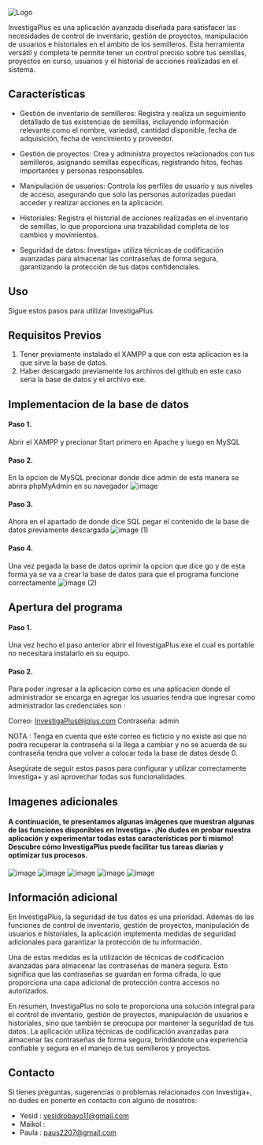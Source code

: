 
![Logo](https://github.com/Yesid-Robayo/InvestigaPlus/assets/114313044/79c359e1-883f-4d57-8547-8cee3e75bda0)

InvestigaPlus es una aplicación avanzada diseñada para satisfacer las necesidades de control de inventario, gestión de proyectos, manipulación de usuarios e historiales en el ámbito de los semilleros. Esta herramienta versátil y completa te permite tener un control preciso sobre tus semillas, proyectos en curso, usuarios y el historial de acciones realizadas en el sistema.

## Características
- Gestión de inventario de semilleros: Registra y realiza un seguimiento detallado de tus existencias de semillas, incluyendo información relevante como el nombre, variedad, cantidad disponible, fecha de adquisición, fecha de vencimiento y proveedor.

- Gestión de proyectos: Crea y administra proyectos relacionados con tus semilleros, asignando semillas específicas, registrando hitos, fechas importantes y personas responsables.

- Manipulación de usuarios: Controla los perfiles de usuario y sus niveles de acceso, asegurando que solo las personas autorizadas puedan acceder y realizar acciones en la aplicación.

- Historiales: Registra el historial de acciones realizadas en el inventario de semillas, lo que proporciona una trazabilidad completa de los cambios y movimientos.

- Seguridad de datos: Investiga+ utiliza técnicas de codificación avanzadas para almacenar las contraseñas de forma segura, garantizando la protección de tus datos confidenciales.

## Uso

Sigue estos pasos para utilizar InvestigaPlus

## Requisitos Previos

1. Tener previamente instalado el XAMPP a que con esta aplicacion es la que sirve la base de datos.
2. Haber descargado previamente los archivos del github en este caso seria la base de datos y el archivo exe.


## Implementacion de la base de datos

#### Paso 1.
 Abrir el XAMPP y precionar Start primero en Apache y luego en MySQL
#### Paso 2.
En la opcion de MySQL precionar donde dice admin de esta manera se abrira phpMyAdmin en su navegador
![image](https://github.com/Yesid-Robayo/InvestigaPlus/assets/114313044/becddcfd-f007-4b85-81ae-ca20c9b682b3)

#### Paso 3.
Ahora en el apartado de donde dice SQL pegar el contenido de la base de datos previamente descargada
![image (1)](https://github.com/Yesid-Robayo/InvestigaPlus/assets/114313044/1967aa51-4908-4c98-9871-5c11e2c0d7d9)

#### Paso 4.
Una vez pegada la base de datos oprimir la opcion que dice go y de esta forma ya se va a crear la base de datos para que el programa funcione correctamente
![image (2)](https://github.com/Yesid-Robayo/InvestigaPlus/assets/114313044/4d142f9d-5d57-4e99-a714-143354bb648d)


## Apertura del programa

#### Paso 1.
Una vez hecho el paso anterior abrir el InvestigaPlus.exe el cual es portable no necesitara instalarlo en su equipo.
#### Paso 2.
Para poder ingresar a la aplicacion como es una aplicacion donde el administrador se encarga en agregar los usuarios tendra que ingresar como administrador las credenciales son :

Correo: InvestigaPlus@iplus.com
Contraseña: admin

NOTA : Tenga en cuenta que este correo es ficticio y no existe asi que no podra recuperar la contraseña si la llega a cambiar y no se acuerda de su contraseña tendra que volver a colocar toda la base de datos desde 0.

Asegúrate de seguir estos pasos para configurar y utilizar correctamente Investiga+ y así aprovechar todas sus funcionalidades.

## Imagenes adicionales

#### A continuación, te presentamos algunas imágenes que muestran algunas de las funciones disponibles en Investiga+. ¡No dudes en probar nuestra aplicación y experimentar todas estas características por ti mismo! Descubre cómo InvestigaPlus puede facilitar tus tareas diarias y optimizar tus procesos. 
![image](https://github.com/Yesid-Robayo/InvestigaPlus/assets/114313044/22e0aba2-cb12-4fb9-9ff8-4bf89523182c)
![image](https://github.com/Yesid-Robayo/InvestigaPlus/assets/114313044/dc53002d-9159-4769-b7eb-b8607e3ba353)
![image](https://github.com/Yesid-Robayo/InvestigaPlus/assets/114313044/816f1a28-72cd-4164-8216-61eb92fef812)
![image](https://github.com/Yesid-Robayo/InvestigaPlus/assets/114313044/e4c77087-6198-4d8b-ac5c-fdbc961c7057)
![image](https://github.com/Yesid-Robayo/InvestigaPlus/assets/114313044/c93ae514-53bf-4dbf-9d36-59aefaf39812)

## Información adicional

En InvestigaPlus, la seguridad de tus datos es una prioridad. Además de las funciones de control de inventario, gestión de proyectos, manipulación de usuarios e historiales, la aplicación implementa medidas de seguridad adicionales para garantizar la protección de tu información.

Una de estas medidas es la utilización de técnicas de codificación avanzadas para almacenar las contraseñas de manera segura. Esto significa que las contraseñas se guardan en forma cifrada, lo que proporciona una capa adicional de protección contra accesos no autorizados.

En resumen, InvestigaPlus no solo te proporciona una solución integral para el control de inventario, gestión de proyectos, manipulación de usuarios e historiales, sino que también se preocupa por mantener la seguridad de tus datos. La aplicación utiliza técnicas de codificación avanzadas para almacenar las contraseñas de forma segura, brindándote una experiencia confiable y segura en el manejo de tus semilleros y proyectos.

## Contacto

Si tienes preguntas, sugerencias o problemas relacionados con Investiga+, no dudes en ponerte en contacto con alguno de nosotros:

- Yesid : yesidrobayo11@gmail.com
- Maikol :
- Paula : paus2207@gmail.com
